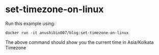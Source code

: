 # set-timezone-on-linux
Run this example using:
```
docker run -it anushibin007/blog:set-timezone-on-linux
```
The above command should show you the current time in Asia/Kolkata Timezone
